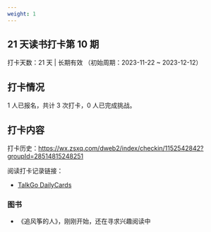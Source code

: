 ```yaml
---
weight: 1
---
```


## 21 天读书打卡第 10 期

打卡天数：21 天 | 长期有效 （初始周期：2023-11-22 ~ 2023-12-12）

## 打卡情况

1 人已报名，共计 3 次打卡，0 人已完成挑战。

## 打卡内容

打卡历史：https://wx.zsxq.com/dweb2/index/checkin/1152542842?groupId=28514815248251

阅读打卡记录链接：
- [TalkGo DailyCards](https://talkgo.news/card/page)

### 图书

- 《追风筝的人》，刚刚开始，还在寻求兴趣阅读中
